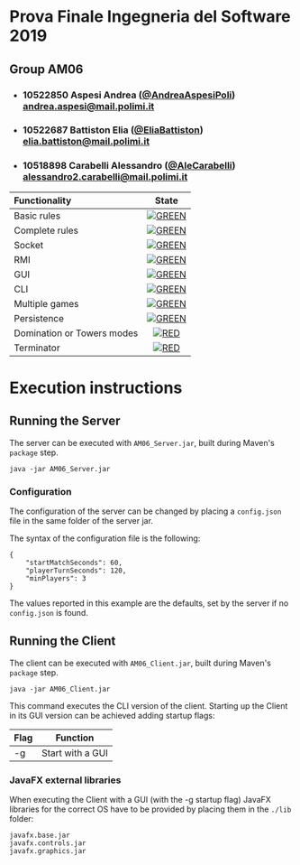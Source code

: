 # Prova Finale Ingegneria del Software 2019
## Group AM06

- ###   10522850    Aspesi Andrea ([@AndreaAspesiPoli](https://github.com/AndreaAspesiPoli))<br>andrea.aspesi@mail.polimi.it
- ###   10522687    Battiston Elia ([@EliaBattiston](https://github.com/EliaBattiston))<br>elia.battiston@mail.polimi.it
- ###   10518898    Carabelli Alessandro ([@AleCarabelli](https://github.com/AleCarabelli))<br>alessandro2.carabelli@mail.polimi.it

| Functionality | State |
|:-----------------------|:------------------------------------:|
| Basic rules | [![GREEN](https://placehold.it/15/44bb44/44bb44)](#) |
| Complete rules | [![GREEN](https://placehold.it/15/44bb44/44bb44)](#) |
| Socket | [![GREEN](https://placehold.it/15/44bb44/44bb44)](#) |
| RMI | [![GREEN](https://placehold.it/15/44bb44/44bb44)](#) |
| GUI | [![GREEN](https://placehold.it/15/44bb44/44bb44)](#) |
| CLI | [![GREEN](https://placehold.it/15/44bb44/44bb44)](#) |
| Multiple games | [![GREEN](https://placehold.it/15/44bb44/44bb44)](#) |
| Persistence | [![GREEN](https://placehold.it/15/44bb44/44bb44)](#) |
| Domination or Towers modes | [![RED](https://placehold.it/15/f03c15/f03c15)](#) |
| Terminator | [![RED](https://placehold.it/15/f03c15/f03c15)](#) |

<!--
[![RED](https://placehold.it/15/f03c15/f03c15)](#)
[![YELLOW](https://placehold.it/15/ffdd00/ffdd00)](#)
[![GREEN](https://placehold.it/15/44bb44/44bb44)](#)
-->

# Execution instructions
## Running the Server
The server can be executed with `AM06_Server.jar`, built during Maven's `package` step. 

```
java -jar AM06_Server.jar
```

### Configuration
The configuration of the server can be changed by placing a `config.json` file in the same folder of the server jar.

The syntax of the configuration file is the following:

```
{
    "startMatchSeconds": 60,
    "playerTurnSeconds": 120,
    "minPlayers": 3
}
```
The values reported in this example are the defaults, set by the server if no `config.json` is found.

## Running the Client
The client can be executed with `AM06_Client.jar`, built during Maven's `package` step.

```
java -jar AM06_Client.jar
```

This command executes the CLI version of the client. Starting up the Client in its GUI version can be achieved adding startup flags:

|Flag|Function|
|-|-|
|-g|Start with a GUI|

### JavaFX external libraries
When executing the Client with a GUI (with the -g startup flag) JavaFX libraries for the correct OS have to be provided by placing them in the `./lib` folder:

```
javafx.base.jar
javafx.controls.jar
javafx.graphics.jar
```